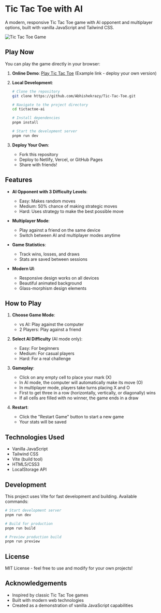 # Tic Tac Toe with AI

A modern, responsive Tic Tac Toe game with AI opponent and multiplayer options, built with vanilla JavaScript and Tailwind CSS.

![Tic Tac Toe Game](https://i.imgur.com/example.png)

## Play Now

You can play the game directly in your browser:

1. **Online Demo**: [Play Tic Tac Toe](https://tictactoe-ai-game.netlify.app) (Example link - deploy your own version)

2. **Local Development**:
   ```bash
   # Clone the repository
   git clone https://github.com/Abhishekrazy/Tic-Tac-Toe.git
   
   # Navigate to the project directory
   cd tictactoe-ai
   
   # Install dependencies
   pnpm install
   
   # Start the development server
   pnpm run dev
   ```

3. **Deploy Your Own**:
   - Fork this repository
   - Deploy to Netlify, Vercel, or GitHub Pages
   - Share with friends!

## Features

- **AI Opponent with 3 Difficulty Levels**:
  - Easy: Makes random moves
  - Medium: 50% chance of making strategic moves
  - Hard: Uses strategy to make the best possible move

- **Multiplayer Mode**:
  - Play against a friend on the same device
  - Switch between AI and multiplayer modes anytime

- **Game Statistics**:
  - Track wins, losses, and draws
  - Stats are saved between sessions

- **Modern UI**:
  - Responsive design works on all devices
  - Beautiful animated background
  - Glass-morphism design elements

## How to Play

1. **Choose Game Mode**:
   - vs AI: Play against the computer
   - 2 Players: Play against a friend

2. **Select AI Difficulty** (AI mode only):
   - Easy: For beginners
   - Medium: For casual players
   - Hard: For a real challenge

3. **Gameplay**:
   - Click on any empty cell to place your mark (X)
   - In AI mode, the computer will automatically make its move (O)
   - In multiplayer mode, players take turns placing X and O
   - First to get three in a row (horizontally, vertically, or diagonally) wins
   - If all cells are filled with no winner, the game ends in a draw

4. **Restart**:
   - Click the "Restart Game" button to start a new game
   - Your stats will be saved

## Technologies Used

- Vanilla JavaScript
- Tailwind CSS
- Vite (build tool)
- HTML5/CSS3
- LocalStorage API

## Development

This project uses Vite for fast development and building. Available commands:

```bash
# Start development server
pnpm run dev

# Build for production
pnpm run build

# Preview production build
pnpm run preview
```

## License

MIT License - feel free to use and modify for your own projects!

## Acknowledgements

- Inspired by classic Tic Tac Toe games
- Built with modern web technologies
- Created as a demonstration of vanilla JavaScript capabilities
